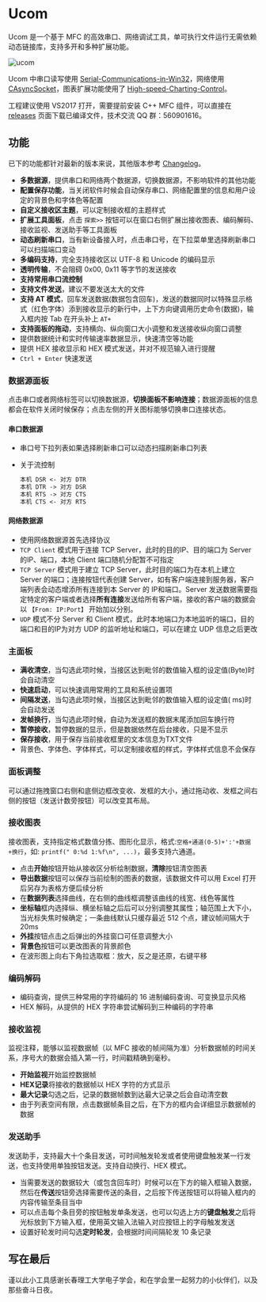 # Ucom

Ucom 是一个基于 MFC 的高效串口、网络调试工具，单可执行文件运行无需依赖动态链接库，支持多开和多种扩展功能。

![ucom](https://i.loli.net/2019/03/02/5c7a0fa8ad36b.png)

Ucom 中串口读写使用 [Serial-Communications-in-Win32](https://docs.microsoft.com/en-us/previous-versions/ms810467(v=mdn.10))，网络使用 [CAsyncSocket](https://docs.microsoft.com/en-us/cpp/mfc/reference/casyncsocket-class?view=vs-2017)，图表扩展功能使用了 [High-speed-Charting-Control](https://www.codeproject.com/Articles/14075/High-speed-Charting-Control)。

工程建议使用 VS2017 打开，需要提前安装 C++ MFC 组件，可以直接在 [releases](https://github.com/creaink/ucom/releases) 页面下载已编译文件，技术交流 QQ 群：560901616。

## 功能

已下的功能都针对最新的版本来说，其他版本参考 [Changelog](https://github.com/creaink/ucom/blob/master/CHANGELOG.md)。

- **多数据源**，提供串口和网络两个数据源，切换数据源，不影响软件的其他功能
- **配置保存功能**，当关闭软件时候会自动保存串口、网络配置里的信息和用户设定的背景色和字体色等配置
- **自定义接收区主题**，可以定制接收框的主题样式
- **扩展工具面板**，点击 `探索>>` 按钮可以在窗口右侧扩展出接收图表、编码解码、接收监视、发送助手等工具面板
- **动态刷新串口**，当有新设备接入时，点击串口号，在下拉菜单里选择刷新串口可以扫描端口变动
- **多编码支持**，完全支持接收区以 UTF-8 和 Unicode 的编码显示
- **透明传输**，不会阻碍 0x00, 0x11 等字节的发送接收
- **支持常用串口流控制**
- **支持文件发送**，建议不要发送太大的文件
- **支持 AT 模式**，回车发送数据(数据包含回车)，发送的数据同时以特殊显示格式（红色字体）添到接收显示的新行中，上下方向键调用历史命令(数据)，输入框内按 Tab 在开头补上 `AT+`
- **支持面板的拖动**，支持横向、纵向窗口大小调整和发送接收纵向窗口调整
- 提供数据统计和实时传输速率数据显示，快速清空等功能
- 提供 HEX 接收显示和 HEX 模式发送，并对不规范输入进行提醒
- `Ctrl + Enter` 快速发送

### 数据源面板

点击串口或者网络标签可以切换数据源，**切换面板不影响连接**；数据源面板的信息都会在软件关闭时候保存；点击左侧的开关图标能够切换串口连接状态。

#### 串口数据源

- 串口号下拉列表如果选择刷新串口可以动态扫描刷新串口列表
- 关于流控制

    ```txt
    本机 DSR <- 对方 DTR
    本机 DTR -> 对方 DSR
    本机 RTS -> 对方 CTS
    本机 CTS <- 对方 RTS
    ```

#### 网络数据源

- 使用网络数据源首先选择协议
- `TCP Client` 模式用于连接 TCP Server，此时的目的IP、目的端口为 Server 的IP、端口，本地 Client 端口随机分配暂不可指定
- `TCP Server` 模式用于建立 TCP Server，此时目的端口为在本机上建立 Server 的端口；连接按钮代表创建 Server，如有客户端连接到服务器，客户端列表会动态增添所有连接到本 Server 的 IP和端口。Server 发送数据需要指定特定的客户端或者选择**所有连接**发送给所有客户端，接收的客户端的数据会以 `【From: IP:Port】` 开始加以分别。
- `UDP` 模式不分 Server 和 Client 模式，此时本地端口为本地监听的端口，目的端口和目的IP为对方 UDP 的监听地址和端口，可以在建立 UDP 信息之后更改

### 主面板

- **满收清空**，当勾选此项时候，当接区达到毗邻的数值输入框的设定值(Byte)时会自动清空
- **快速启动**，可以快速调用常用的工具和系统设置项
- **间隔发送**，当勾选此项时候，当接区达到毗邻的数值输入框的设定值(  ms)时会自动发送
- **发帧换行**，当勾选此项时候，自动为发送框的数据末尾添加回车换行符
- **暂停接收**，暂停数据的显示，但是数据依然在后台接收，只是不显示
- **保存接收**，用于保存当前接收框里的文本信息为TXT文件
- 背景色、字体色、字体样式，可以定制接收框的样式，字体样式信息不会保存

### 面板调整

可以通过拖拽窗口右侧和底侧边框改变收、发框的大小，通过拖动收、发框之间右侧的按钮（发送计数旁按钮）可以改变其布局。

### 接收图表

接收图表，支持指定格式数值分拣、图形化显示，格式:`空格+通道(0-5)+':'+数据+换行`，如: `printf(" 0:%d 1:%f\n", ...)`，最多支持六通道。

- 点击**开始**按钮开始从接收区分析绘制数据，**清除**按钮清空图表
- **导出数据**按钮可以保存当前绘制的图表的数据，该数据文件可以用 Excel 打开后另存为表格方便后续分析
- 在**数据列表**选择曲线，在右侧的曲线框调整该曲线的线宽、线色等属性
- **坐标轴**框内选择纵、横坐标轴之后后可以分别调整其属性；轴范围上大下小，当光标失焦时候确定；一条曲线默认只缓存最近 512 个点，建议帧间隔大于 20ms
- **外挂**按钮点击之后弹出的外挂窗口可任意调整大小
- **背景色**按钮可以更改图表的背景颜色
- 在波形图上向右下角拉选取框：放大，反之是还原，右键平移

### 编码解码

- 编码查询，提供三种常用的字符编码的 16 进制编码查询、可变换显示风格
- HEX 解码，从提供的 HEX 字符串尝试解码到三种编码的字符串

### 接收监视

监视注释，能够以监视数据帧（以 MFC 接收的帧间隔为准）分析数据帧的时间关系，序号大的数据会插入第一行，时间戳精确到毫秒。

- **开始监视**开始监控数据帧
- **HEX记录**将接收的数据帧以 HEX 字符的方式显示
- **最大记录**勾选之后，记录的数据帧数到达最大记录之后会自动清空数
- 由于列表空间有限，点击数据帧条目之后，在下方的框内会详细显示数据帧的数据

### 发送助手

发送助手，支持最大十个条目发送，可时间触发轮发或者使用键盘触发某一行发送，也支持使用单独按钮发送。支持自动换行、HEX 模式。

- 当需要发送的数据较大（或包含回车时）时候可以在下方的输入框输入数据，然后在**传送**按钮旁选择需要传送的条目，之后按下传送按钮可以将输入框内的内容传输至条目当中
- 可以点击每个条目旁的按钮触发单条发送，也可以勾选上方的**键盘触发**之后将光标放到下方输入框，使用英文输入法输入对应按钮上的字母触发发送
- 设置好轮发时间勾选**定时轮发**，会根据时间间隔轮发 10 条记录

## 写在最后

谨以此小工具感谢长春理工大学电子学会，和在学会里一起努力的小伙伴们，以及那些奋斗日夜。
